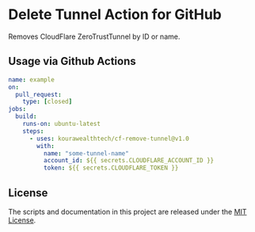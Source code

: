 # Delete Tunnel Action for GitHub

Removes CloudFlare ZeroTrustTunnel by ID or name.

## Usage via Github Actions

```yaml
name: example
on:
  pull_request:
    type: [closed]
jobs:
  build:
    runs-on: ubuntu-latest
    steps:
      - uses: kourawealthtech/cf-remove-tunnel@v1.0
        with:
          name: "some-tunnel-name"
          account_id: ${{ secrets.CLOUDFLARE_ACCOUNT_ID }}
          token: ${{ secrets.CLOUDFLARE_TOKEN }}
```

## License

The scripts and documentation in this project are released under the [MIT License](LICENSE).
